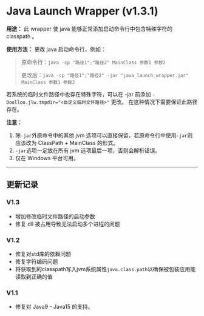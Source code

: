 # Java Launch Wrapper (v1.3.1)

**用途：** 此 wrapper 使 java 能够正常添加启动命令行中包含特殊字符的 classpath 。

**使用方法：** 更改 java 启动命令行，例如：

> 原命令行：`java -cp "路径1";"路径2" MainClass 参数1 参数2`
> 
> 更改后：`java -cp "路径1";"路径2" -jar "java_launch_wrapper.jar" MainClass 参数1 参数2`

若系统的临时文件路径中也存在特殊字符，可以在 -jar 前添加 `-Doolloo.jlw.tmpdir="<自定义临时文件路径>"` 更改。
在这种情况下需要保证此路径存在。

**注意：** 

1. 除`-jar`外原命令中的其他 jvm 选项可以直接保留，若原命令行中使用`-jar`则应该改为 ClassPath + MainClass 的形式。
2. `-jar`选项一定放在所有 jvm 选项最后一项，否则会解析错误。
3. 仅在 Windows 平台可用。

---

## 更新记录

### V1.3

- 增加修改临时文件路径的启动参数
- 修复 dll 被占用导致无法启动多个进程的问题

### V1.2

- 修复对std库的依赖问题
- 修复字符编码问题
- 将获取到的classpath写入jvm系统属性`java.class.path`以确保被包装应用能读取到正确的值

### V1.1

- 修复对 Java9 - Java15 的支持。